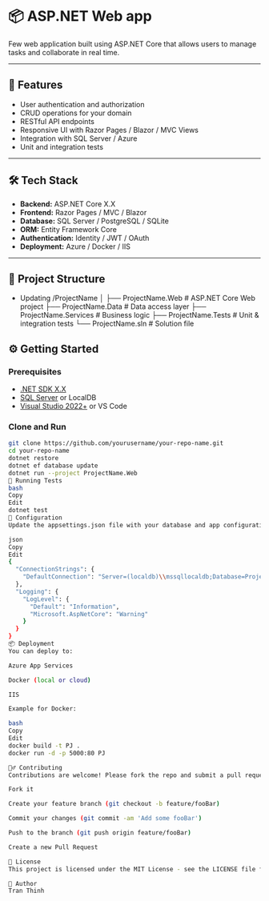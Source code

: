 # 📦 ASP.NET Web app

Few web application built using ASP.NET Core that allows users to manage tasks and collaborate in real time.

---

## 🚀 Features

- User authentication and authorization  
- CRUD operations for your domain  
- RESTful API endpoints  
- Responsive UI with Razor Pages / Blazor / MVC Views  
- Integration with SQL Server / Azure  
- Unit and integration tests  

---

## 🛠️ Tech Stack

- **Backend:** ASP.NET Core X.X  
- **Frontend:** Razor Pages / MVC / Blazor  
- **Database:** SQL Server / PostgreSQL / SQLite  
- **ORM:** Entity Framework Core  
- **Authentication:** Identity / JWT / OAuth  
- **Deployment:** Azure / Docker / IIS  

---

## 📁 Project Structure
- Updating
/ProjectName
│
├── ProjectName.Web # ASP.NET Core Web project
├── ProjectName.Data # Data access layer
├── ProjectName.Services # Business logic
├── ProjectName.Tests # Unit & integration tests
└── ProjectName.sln # Solution file

## ⚙️ Getting Started

### Prerequisites

- [.NET SDK X.X](https://dotnet.microsoft.com/)  
- [SQL Server](https://www.microsoft.com/en-us/sql-server) or LocalDB  
- [Visual Studio 2022+](https://visualstudio.microsoft.com/) or VS Code  

### Clone and Run

```bash
git clone https://github.com/yourusername/your-repo-name.git
cd your-repo-name
dotnet restore
dotnet ef database update
dotnet run --project ProjectName.Web
🧪 Running Tests
bash
Copy
Edit
dotnet test
🔧 Configuration
Update the appsettings.json file with your database and app configurations.

json
Copy
Edit
{
  "ConnectionStrings": {
    "DefaultConnection": "Server=(localdb)\\mssqllocaldb;Database=ProjectNameDb;Trusted_Connection=True;"
  },
  "Logging": {
    "LogLevel": {
      "Default": "Information",
      "Microsoft.AspNetCore": "Warning"
    }
  }
}
📦 Deployment
You can deploy to:

Azure App Services

Docker (local or cloud)

IIS

Example for Docker:

bash
Copy
Edit
docker build -t PJ .
docker run -d -p 5000:80 PJ

🙋‍♂️ Contributing
Contributions are welcome! Please fork the repo and submit a pull request.

Fork it

Create your feature branch (git checkout -b feature/fooBar)

Commit your changes (git commit -am 'Add some fooBar')

Push to the branch (git push origin feature/fooBar)

Create a new Pull Request

📄 License
This project is licensed under the MIT License - see the LICENSE file for details.

👤 Author
Tran Thinh
